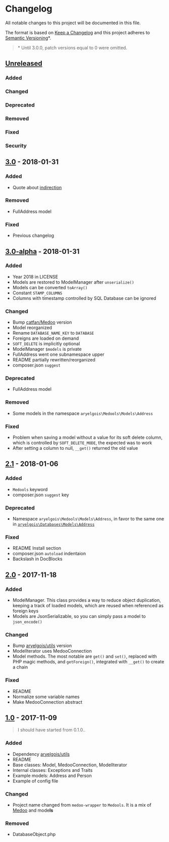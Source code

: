 # Changelog

All notable changes to this project will be documented in this file.

The format is based on [Keep a Changelog](http://keepachangelog.com/en/1.0.0/)
and this project adheres to [Semantic Versioning](http://semver.org/spec/v2.0.0.html)\*.

> \* Until 3.0.0, patch versions equal to 0 were omitted.


## [Unreleased]

### Added

### Changed

### Deprecated

### Removed

### Fixed

### Security


## [3.0] - 2018-01-31

### Added
- Quote about [indirection]

### Removed
- FullAddress model

### Fixed
- Previous changelog


## [3.0-alpha] - 2018-01-31

### Added
- Year 2018 in LICENSE
- Models are restored to ModelManager after `unserialize()`
- Models can be converted `toArray()`
- Constant `STAMP_COLUMNS`
- Columns with timestamp controlled by SQL Database can be ignored

### Changed
- Bump [catfan/Medoo] version
- Model reorganized
- Rename `DATABASE_NAME_KEY` to `DATABASE`
- Foreigns are loaded on demand
- `SOFT_DELETE` is implicitly optional
- ModelManager `$models` is private
- FullAddress went one subnamespace upper
- README partially rewritten/reorganized
- composer.json `suggest`

### Deprecated
- FullAddress model

### Removed
- Some models in the namespace `aryelgois\Medools\Models\Address`

### Fixed
- Problem when saving a model without a value for its soft delete column, which
  is controlled by `SOFT_DELETE_MODE`, the expected was to work
- After setting a column to null, `__get()` returned the old value


## [2.1] - 2018-01-06

### Added
- `Medools` keyword
- composer.json `suggest` key

### Deprecated
- Namespace `aryelgois\Medools\Models\Address`, in favor to the same one in
  [`aryelgois\Databases\Models\Address`][aryelgois/databases]

### Fixed
- README Install section
- composer.json `autoload` indentaion
- Backslash in DocBlocks


## [2.0] - 2017-11-18

### Added
- ModelManager. This class provides a way to reduce object duplication, keeping
  a track of loaded models, which are reused when referenced as foreign keys
- Models are JsonSerializable, so you can simply pass a model to `json_encode()`

### Changed
- Bump [aryelgois/utils] version
- ModelIterator uses MedooConnection
- Model methods. The most notable are `get()` and `set()`, replaced with PHP
  magic methods, and `getForeign()`, integrated with `__get()` to create a chain

### Fixed
- README
- Normalize some variable names
- Make MedooConnection abstract


## [1.0] - 2017-11-09

> I should have started from 0.1.0..

### Added
- Dependency [aryelgois/utils]
- README
- Base classes: Model, MedooConnection, ModelIterator
- Internal classes: Exceptions and Traits
- Example models: Address and Person
- Example of config file

### Changed
- Project name changed from `medoo-wrapper` to `Medools`. It is a mix of
  [Medoo][catfan/Medoo] and mode**ls**

### Removed
- DatabaseObject.php


[Unreleased]: https://github.com/aryelgois/Medools/compare/v3.0...develop
[3.0]: https://github.com/aryelgois/Medools/compare/v3.0-alpha...v3.0
[3.0-alpha]: https://github.com/aryelgois/Medools/compare/v2.1...v3.0-alpha
[2.1]: https://github.com/aryelgois/Medools/compare/v2.0...v2.1
[2.0]: https://github.com/aryelgois/Medools/compare/v1.0...v2.0
[1.0]: https://github.com/aryelgois/Medools/compare/2816a9e56507e333744aaedb2e7898bd423e4211...v1.0

[aryelgois/databases]: https://github.com/aryelgois/databases
[aryelgois/utils]: https://github.com/aryelgois/utils
[catfan/Medoo]: https://github.com/catfan/Medoo

[indirection]: https://en.wikipedia.org/wiki/Indirection
